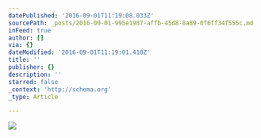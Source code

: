 ```yaml
---
datePublished: '2016-09-01T11:19:08.033Z'
sourcePath: _posts/2016-09-01-995e1987-affb-45d8-8a89-0f6ff34f555c.md
inFeed: true
author: []
via: {}
dateModified: '2016-09-01T11:19:01.410Z'
title: ''
publisher: {}
description: ''
starred: false
_context: 'http://schema.org'
_type: Article

---
```

![](https://the-grid-user-content.s3-us-west-2.amazonaws.com/1bc6652f-0602-467d-91b1-41c701e39234.jpg)